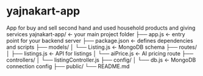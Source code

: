 # yajnakart-app
App for buy and sell second hand and used household products and giving services
yajnakart-app/          ← your main project folder
├── app.js              ← entry point for your backend server
├── package.json        ← defines dependencies and scripts
├── models/
│   └── Listing.js      ← MongoDB schema
├── routes/
│   ├── listings.js     ← API for listings
│   └── aiPrice.js      ← AI pricing route
├── controllers/
│   └── listingController.js
├── config/
│   └── db.js           ← MongoDB connection config
├── public/
└── README.md
